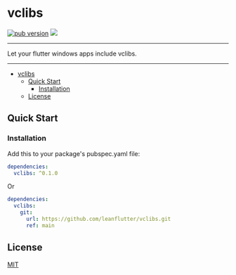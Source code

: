 # vclibs

[![pub version][pub-image]][pub-url] [![][discord-image]][discord-url]

[pub-image]: https://img.shields.io/pub/v/vclibs.svg
[pub-url]: https://pub.dev/packages/vclibs

[discord-image]: https://img.shields.io/discord/884679008049037342.svg
[discord-url]: https://discord.gg/zPa6EZ2jqb

---

Let your flutter windows apps include vclibs.

---

<!-- START doctoc generated TOC please keep comment here to allow auto update -->
<!-- DON'T EDIT THIS SECTION, INSTEAD RE-RUN doctoc TO UPDATE -->

- [vclibs](#vclibs)
	- [Quick Start](#quick-start)
		- [Installation](#installation)
	- [License](#license)

<!-- END doctoc generated TOC please keep comment here to allow auto update -->

## Quick Start

### Installation

Add this to your package's pubspec.yaml file:

```yaml
dependencies:
  vclibs: ^0.1.0
```

Or

```yaml
dependencies:
  vclibs:
    git:
      url: https://github.com/leanflutter/vclibs.git
      ref: main
```

## License

[MIT](./LICENSE)
